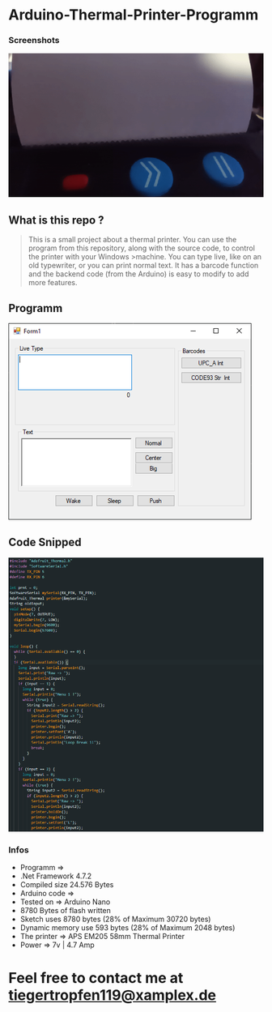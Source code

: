 # Arduino-Thermal-Printer-Programm
### Screenshots
![pic](https://github.com/Tiegertropfen119-0001/Arduino-Thermal-Printer-Programm/blob/main/img/gifghub.gif)

## What is this repo ?
>This is a small project about a thermal printer. You can use the program from this repository, along with the source code, to control the printer with your Windows >machine. You can type live, like on an old typewriter, or you can print normal text. It has a barcode function and the backend code (from the Arduino) is easy to modify to add more features.

## Programm
![pic](https://github.com/Tiegertropfen119-0001/Arduino-Thermal-Printer-Programm/blob/main/img/ard_rpogramm.png)
## Code Snipped
![1](https://github.com/Tiegertropfen119-0001/Arduino-Thermal-Printer-Programm/blob/main/img/rcode.png)

### Infos
- Programm =>
- .Net Framework 4.7.2
- Compiled size 24.576 Bytes
- Arduino code => 
- Tested on => Arduino Nano
- 8780 Bytes of flash written
- Sketch uses 8780 bytes (28% of Maximum 30720 bytes)
- Dynamic memory use 593 bytes (28% of Maximum 2048 bytes)
- The printer => APS EM205 58mm Thermal Printer
- Power => 7v | 4.7 Amp



# Feel free to contact me at tiegertropfen119@xamplex.de

